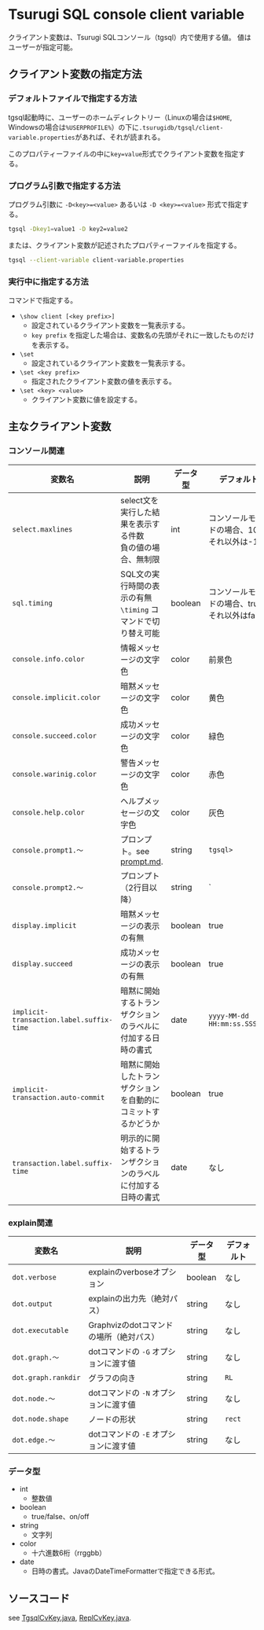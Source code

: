# Tsurugi SQL console client variable

クライアント変数は、Tsurugi SQLコンソール（tgsql）内で使用する値。
値はユーザーが指定可能。



## クライアント変数の指定方法

### デフォルトファイルで指定する方法

tgsql起動時に、ユーザーのホームディレクトリー（Linuxの場合は`$HOME`, Windowsの場合は`%USERPROFILE%`）の下に`.tsurugidb/tgsql/client-variable.properties`があれば、それが読まれる。

このプロパティーファイルの中に`key=value`形式でクライアント変数を指定する。

### プログラム引数で指定する方法

プログラム引数に `-D<key>=<value>` あるいは `-D <key>=<value>` 形式で指定する。

```bash
tgsql -Dkey1=value1 -D key2=value2
```

または、クライアント変数が記述されたプロパティーファイルを指定する。

```bash
tgsql --client-variable client-variable.properties
```

### 実行中に指定する方法

コマンドで指定する。

- `\show client [<key prefix>]`
  - 設定されているクライアント変数を一覧表示する。
  - `key prefix` を指定した場合は、変数名の先頭がそれに一致したものだけを表示する。
- `\set`
  - 設定されているクライアント変数を一覧表示する。
- `\set <key prefix>`
  - 指定されたクライアント変数の値を表示する。
- `\set <key> <value>`
  - クライアント変数に値を設定する。



## 主なクライアント変数

### コンソール関連

| 変数名                   | 説明                                       | データ型 | デフォルト |
| ------------------------ | ------------------------------------------ | -------- | ------------ |
| `select.maxlines`        | select文を実行した結果を表示する件数<br />負の値の場合、無制限 | int      | コンソールモードの場合、1000<br />それ以外は-1 |
| `sql.timing`     | SQL文の実行時間の表示の有無<br />`\timing` コマンドで切り替え可能 | boolean | コンソールモードの場合、true<br />それ以外はfalse |
| `console.info.color` | 情報メッセージの文字色 | color | 前景色 |
| `console.implicit.color` | 暗黙メッセージの文字色                     | color    | 黄色         |
| `console.succeed.color`  | 成功メッセージの文字色                     | color    | 緑色         |
| `console.warinig.color`  | 警告メッセージの文字色                     | color    | 赤色         |
| `console.help.color`     | ヘルプメッセージの文字色                   | color    | 灰色         |
| `console.prompt1.～`     | プロンプト。see [prompt.md](prompt_ja.md). | string   | `tgsql>`     |
| `console.prompt2.～`     | プロンプト（2行目以降）                    | string   | `|`          |
| `display.implicit` | 暗黙メッセージの表示の有無 | boolean | true |
| `display.succeed` | 成功メッセージの表示の有無 | boolean | true |
| `implicit-transaction.label.suffix-time` | 暗黙に開始するトランザクションのラベルに付加する日時の書式 | date | `yyyy-MM-dd HH:mm:ss.SSSxxx` |
| `implicit-transaction.auto-commit` | 暗黙に開始したトランザクションを自動的にコミットするかどうか | boolean | true |
| `transaction.label.suffix-time` | 明示的に開始するトランザクションのラベルに付加する日時の書式 | date | なし |

### explain関連

| 変数名              | 説明                                    | データ型 | デフォルト |
| ------------------- | --------------------------------------- | -------- | ---------- |
| `dot.verbose`       | explainのverboseオプション              | boolean  | なし       |
| `dot.output`        | explainの出力先（絶対パス）             | string   | なし       |
| `dot.executable`    | Graphvizのdotコマンドの場所（絶対パス） | string   | なし       |
| `dot.graph.～`      | dotコマンドの `-G` オプションに渡す値   | string   | なし       |
| `dot.graph.rankdir` | グラフの向き                            | string   | `RL`       |
| `dot.node.～`       | dotコマンドの `-N` オプションに渡す値   | string   | なし       |
| `dot.node.shape`    | ノードの形状                            | string   | `rect`     |
| `dot.edge.～`       | dotコマンドの `-E` オプションに渡す値   | string   | なし       |



### データ型

- int
  - 整数値
- boolean
  - true/false、on/off
- string
  - 文字列
- color
  - 十六進数6桁（rrggbb）
- date
  - 日時の書式。JavaのDateTimeFormatterで指定できる形式。



## ソースコード

see [TgsqlCvKey.java](../core/src/main/java/com/tsurugidb/tgsql/core/config/TgsqlCvKey.java),  [ReplCvKey.java](../cli/src/main/java/com/tsurugidb/tgsql/cli/repl/ReplCvKey.java).

